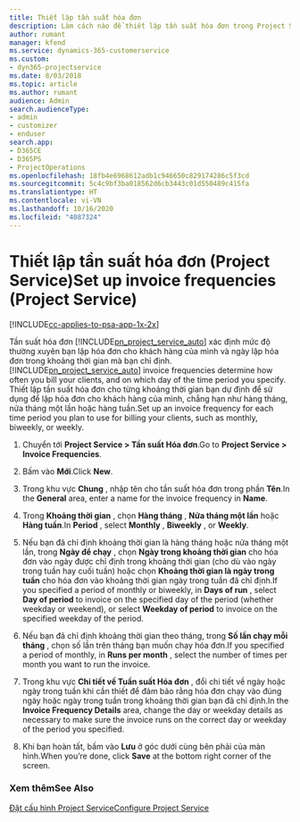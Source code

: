 ```yaml
---
title: Thiết lập tần suất hóa đơn
description: Làm cách nào để thiết lập tần suất hóa đơn trong Project Service
author: rumant
manager: kfend
ms.service: dynamics-365-customerservice
ms.custom:
- dyn365-projectservice
ms.date: 8/03/2018
ms.topic: article
ms.author: rumant
audience: Admin
search.audienceType:
- admin
- customizer
- enduser
search.app:
- D365CE
- D365PS
- ProjectOperations
ms.openlocfilehash: 18fb4e6968612adb1c946650c829174286c5f3cd
ms.sourcegitcommit: 5c4c9bf3ba018562d6cb3443c01d550489c415fa
ms.translationtype: HT
ms.contentlocale: vi-VN
ms.lasthandoff: 10/16/2020
ms.locfileid: "4087324"
---
```

# <a name="set-up-invoice-frequencies-project-service"></a><span data-ttu-id="87f00-103">Thiết lập tần suất hóa đơn (Project Service)</span><span class="sxs-lookup"><span data-stu-id="87f00-103">Set up invoice frequencies (Project Service)</span></span>

[!INCLUDE[cc-applies-to-psa-app-1x-2x](../includes/cc-applies-to-psa-app-1x-2x.md)]

<span data-ttu-id="87f00-104">Tần suất hóa đơn [!INCLUDE[pn_project_service_auto](../includes/pn-project-service-auto.md)] xác định mức độ thường xuyên bạn lập hóa đơn cho khách hàng của mình và ngày lập hóa đơn trong khoảng thời gian mà bạn chỉ định.</span><span class="sxs-lookup"><span data-stu-id="87f00-104">[!INCLUDE[pn_project_service_auto](../includes/pn-project-service-auto.md)] invoice frequencies determine how often you bill your clients, and on which day of the time period you specify.</span></span> <span data-ttu-id="87f00-105">Thiết lập tần suất hóa đơn cho từng khoảng thời gian bạn dự định để sử dụng để lập hóa đơn cho khách hàng của mình, chẳng hạn như hàng tháng, nửa tháng một lần hoặc hàng tuần.</span><span class="sxs-lookup"><span data-stu-id="87f00-105">Set up an invoice frequency for each time period you plan to use for billing your clients, such as monthly, biweekly, or weekly.</span></span>  
  
1.  <span data-ttu-id="87f00-106">Chuyển tới **Project Service > Tần suất Hóa đơn**.</span><span class="sxs-lookup"><span data-stu-id="87f00-106">Go to **Project Service > Invoice Frequencies**.</span></span>  
  
2.  <span data-ttu-id="87f00-107">Bấm vào **Mới**.</span><span class="sxs-lookup"><span data-stu-id="87f00-107">Click **New**.</span></span>  
  
3.  <span data-ttu-id="87f00-108">Trong khu vực **Chung** , nhập tên cho tần suất hóa đơn trong phần **Tên**.</span><span class="sxs-lookup"><span data-stu-id="87f00-108">In the **General** area, enter a name for the invoice frequency in **Name**.</span></span>  
  
4.  <span data-ttu-id="87f00-109">Trong **Khoảng thời gian** , chọn **Hàng tháng** , **Nửa tháng một lần** hoặc **Hàng tuần**.</span><span class="sxs-lookup"><span data-stu-id="87f00-109">In **Period** , select **Monthly** , **Biweekly** , or **Weekly**.</span></span>  
  
5.  <span data-ttu-id="87f00-110">Nếu bạn đã chỉ định khoảng thời gian là hàng tháng hoặc nửa tháng một lần, trong **Ngày để chạy** , chọn **Ngày trong khoảng thời gian** cho hóa đơn vào ngày được chỉ định trong khoảng thời gian (cho dù vào ngày trong tuần hay cuối tuần) hoặc chọn **Khoảng thời gian là ngày trong tuần** cho hóa đơn vào khoảng thời gian ngày trong tuần đã chỉ định.</span><span class="sxs-lookup"><span data-stu-id="87f00-110">If you specified a period of monthly or biweekly, in **Days of run** , select **Day of period** to invoice on the specified day of the period (whether weekday or weekend), or select **Weekday of period** to invoice on the specified weekday of the period.</span></span>  
  
6.  <span data-ttu-id="87f00-111">Nếu bạn đã chỉ định khoảng thời gian theo tháng, trong **Số lần chạy mỗi tháng** , chọn số lần trên tháng bạn muốn chạy hóa đơn.</span><span class="sxs-lookup"><span data-stu-id="87f00-111">If you specified a period of monthly, in **Runs per month** , select the number of times per month you want to run the invoice.</span></span>  
  
7.  <span data-ttu-id="87f00-112">Trong khu vực **Chi tiết về Tuần suất Hóa đơn** , đổi chi tiết về ngày hoặc ngày trong tuần khi cần thiết để đảm bảo rằng hóa đơn chạy vào đúng ngày hoặc ngày trong tuần trong khoảng thời gian bạn đã chỉ định.</span><span class="sxs-lookup"><span data-stu-id="87f00-112">In the **Invoice Frequency Details** area, change the day or weekday details as necessary to make sure the invoice runs on the correct day or weekday of the period you specified.</span></span>  
  
8.  <span data-ttu-id="87f00-113">Khi bạn hoàn tất, bấm vào **Lưu** ở góc dưới cùng bên phải của màn hình.</span><span class="sxs-lookup"><span data-stu-id="87f00-113">When you’re done, click **Save** at the bottom right corner of the screen.</span></span>  
  
### <a name="see-also"></a><span data-ttu-id="87f00-114">Xem thêm</span><span class="sxs-lookup"><span data-stu-id="87f00-114">See Also</span></span>  
 [<span data-ttu-id="87f00-115">Đặt cấu hình Project Service</span><span class="sxs-lookup"><span data-stu-id="87f00-115">Configure Project Service</span></span>](../psa/configure.md)
